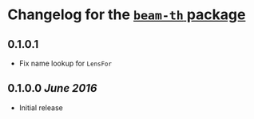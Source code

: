 # Changelog for the [`beam-th` package](http://hackage.haskell.org/package/beam-th)

## 0.1.0.1

 * Fix name lookup for `LensFor`

## 0.1.0.0  *June 2016*

 * Initial release
